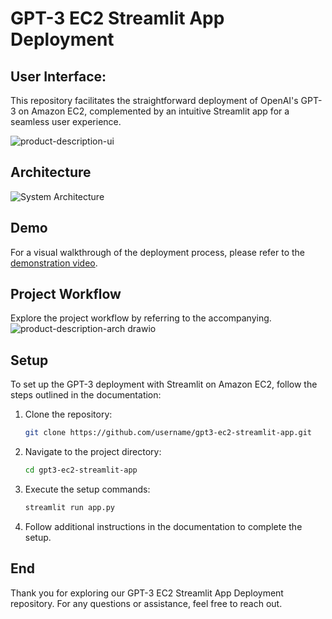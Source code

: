 # GPT-3 EC2 Streamlit App Deployment
## User Interface:
This repository facilitates the straightforward deployment of OpenAI's GPT-3 on Amazon EC2, complemented by an intuitive Streamlit app for a seamless user experience.

![product-description-ui](https://github.com/ichdamola/gpt3-ec2-streamlit-deployment/assets/20647487/71aa613e-2ca7-430c-aa75-4e65aed00488)

## Architecture

![System Architecture](link_to_architecture_image)

## Demo

For a visual walkthrough of the deployment process, please refer to the [demonstration video](https://drive.google.com/drive/folders/1mqc4-qiW1pQqV3eFX6FDFUbdOQ2PLz-m).

## Project Workflow

Explore the project workflow by referring to the accompanying.
![product-description-arch drawio](https://github.com/ichdamola/gpt3-ec2-streamlit-deployment/assets/20647487/9f809ebd-7858-47eb-8b70-549b42492b84)

## Setup

To set up the GPT-3 deployment with Streamlit on Amazon EC2, follow the steps outlined in the documentation:

1. Clone the repository:
    ```bash
    git clone https://github.com/username/gpt3-ec2-streamlit-app.git
    ```

2. Navigate to the project directory:
    ```bash
    cd gpt3-ec2-streamlit-app
    ```

3. Execute the setup commands:
    ```bash
    streamlit run app.py
    ```

4. Follow additional instructions in the documentation to complete the setup.

## End

Thank you for exploring our GPT-3 EC2 Streamlit App Deployment repository. For any questions or assistance, feel free to reach out.
